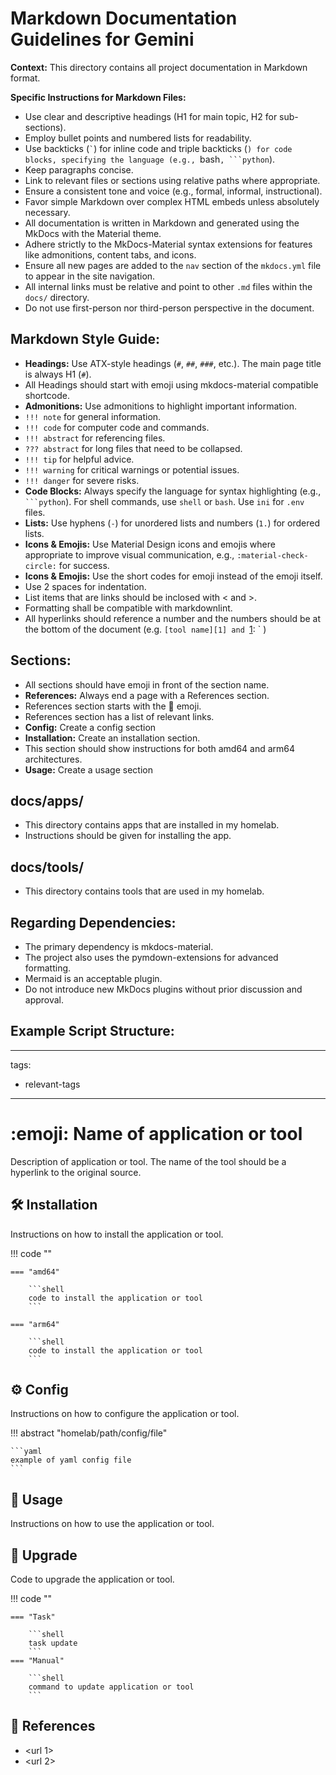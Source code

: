 # Markdown Documentation Guidelines for Gemini

**Context:** This directory contains all project documentation in Markdown format.

**Specific Instructions for Markdown Files:**
- Use clear and descriptive headings (H1 for main topic, H2 for sub-sections).
- Employ bullet points and numbered lists for readability.
- Use backticks (`` ` ``) for inline code and triple backticks (```) for code blocks, specifying the language (e.g., ```bash`, ```python`).
- Keep paragraphs concise.
- Link to relevant files or sections using relative paths where appropriate.
- Ensure a consistent tone and voice (e.g., formal, informal, instructional).
- Favor simple Markdown over complex HTML embeds unless absolutely necessary.
- All documentation is written in Markdown and generated using the MkDocs with the Material theme.
- Adhere strictly to the MkDocs-Material syntax extensions for features like admonitions, content tabs, and icons.
- Ensure all new pages are added to the `nav` section of the `mkdocs.yml` file to appear in the site navigation.
- All internal links must be relative and point to other `.md` files within the `docs/` directory.
- Do not use first-person nor third-person perspective in the document.

## Markdown Style Guide:

- **Headings:** Use ATX-style headings (`#`, `##`, `###`, etc.). The main page title is always H1 (`#`).
- All Headings should start with emoji using mkdocs-material compatible shortcode.
- **Admonitions:** Use admonitions to highlight important information.
- `!!! note` for general information.
- `!!! code` for computer code and commands.
- `!!! abstract` for referencing files.
- `??? abstract` for long files that need to be collapsed.
- `!!! tip` for helpful advice.
- `!!! warning` for critical warnings or potential issues.
- `!!! danger` for severe risks.
- **Code Blocks:** Always specify the language for syntax highlighting (e.g., ` ```python`). For shell commands, use `shell` or `bash`. Use `ini` for `.env` files.
- **Lists:** Use hyphens (`-`) for unordered lists and numbers (`1.`) for ordered lists.
- **Icons & Emojis:** Use Material Design icons and emojis where appropriate to improve visual communication, e.g., `:material-check-circle:` for success.
- **Icons & Emojis:** Use the short codes for emoji instead of the emoji itself.
- Use 2 spaces for indentation.
- List items that are links should be inclosed with < and >.
- Formatting shall be compatible with markdownlint.
- All hyperlinks should reference a number and the numbers should be at the bottom of the document (e.g. `[tool name][1] and `[1]: <url>` )

## Sections:

- All sections should have emoji in front of the section name.
- **References:** Always end a page with a References section.
- References section starts with the :link: emoji.
- References section has a list of relevant links.
- **Config:** Create a config section
- **Installation:** Create an installation section.
- This section should show instructions for both amd64 and arm64 architectures.
- **Usage:** Create a usage section

## docs/apps/

- This directory contains apps that are installed in my homelab.
- Instructions should be given for installing the app.

## docs/tools/

- This directory contains tools that are used in my homelab.

## Regarding Dependencies:

- The primary dependency is mkdocs-material.
- The project also uses the pymdown-extensions for advanced formatting.
- Mermaid is an acceptable plugin.
- Do not introduce new MkDocs plugins without prior discussion and approval.

## Example Script Structure:
---
tags:
  - relevant-tags
---
# :emoji: Name of application or tool

Description of application or tool. The name of the tool should be a hyperlink to the original source.

## :hammer_and_wrench: Installation

Instructions on how to install the application or tool.

!!! code ""

    === "amd64"
    
        ```shell
        code to install the application or tool
        ```

    === "arm64"
        
        ```shell
        code to install the application or tool
        ```
            
## :gear: Config

Instructions on how to configure the application or tool.

!!! abstract "homelab/path/config/file"

    ```yaml
    example of yaml config file
    ```

## :pencil: Usage

Instructions on how to use the application or tool.

## :rocket: Upgrade

Code to upgrade the application or tool.

!!! code ""

    === "Task"
    
        ```shell
        task update
        ```
    === "Manual"

        ```shell
        command to update application or tool
        ```

## :link: References

- <url 1>
- <url 2>

[1]: <url>

